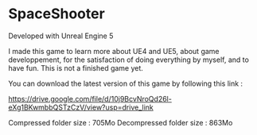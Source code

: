 # SpaceShooter

Developed with Unreal Engine 5

I made this game to learn more about UE4 and UE5, about game developpement, for the satisfaction of doing everything by myself, and to have fun.
This is not a finished game yet.

You can download the latest version of this game by following this link : 

https://drive.google.com/file/d/10j9BcvNroQd26l-eXg1BKwmbbQSTzCzV/view?usp=drive_link

Compressed folder size : 705Mo
Decompressed folder size : 863Mo
